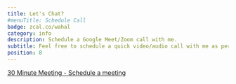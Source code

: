 ```yaml
---
title: Let's Chat?
#menuTitle: Schedule Call
badge: zcal.co/wahal
category: info
description: Schedule a Google Meet/Zoom call with me.
subtitle: Feel free to schedule a quick video/audio call with me as per your preferance.
position: 8
---
```


<script type="text/javascript" async src="https://static.zcal.co/embed/v1/embed.js"></script>
<div class="zcal-inline-widget"><a href="https://zcal.co/i/-Y-thb7R">30 Minute Meeting - Schedule a meeting</a></div>